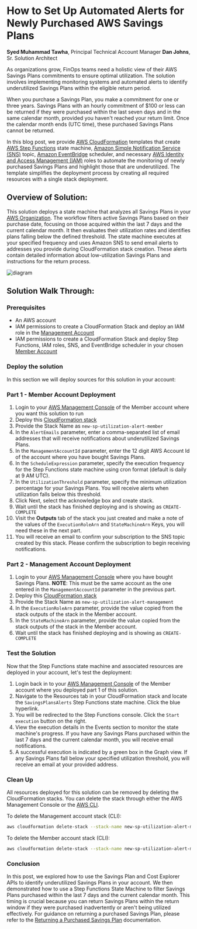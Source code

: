 # How to Set Up Automated Alerts for Newly Purchased AWS Savings Plans

**Syed Muhammad Tawha**, Principal Technical Account Manager
**Dan Johns**, Sr. Solution Architect

As organizations grow, FinOps teams need a holistic view of their AWS Savings Plans commitments to ensure optimal utilization. The solution involves implementing monitoring systems and automated alerts to identify underutilized Savings Plans within the eligible return period.

When you purchase a Savings Plan, you make a commitment for one or three years. Savings Plans with an hourly commitment of $100 or less can be returned if they were purchased within the last seven days and in the same calendar month, provided you haven't reached your return limit. Once the calendar month ends (UTC time), these purchased Savings Plans cannot be returned.

In this blog post, we provide [AWS CloudFormation](https://aws.amazon.com/cloudformation/) templates that create [AWS Step Functions](https://aws.amazon.com/step-functions/) state machine, [Amazon Simple Notification Service (SNS)](amazon.com/sns/) topic, [Amazon EventBridge](https://aws.amazon.com/eventbridge/) scheduler, and necessary [AWS Identity and Access Management (IAM)](https://aws.amazon.com/iam/) roles to automate the monitoring of newly purchased Savings Plans and highlight those that are underutilized. The template simplifies the deployment process by creating all required resources with a single stack deployment.

## Overview of Solution:

This solution deploys a state machine that analyzes all Savings Plans in your [AWS Organization](https://docs.aws.amazon.com/organizations/). The workflow filters active Savings Plans based on their purchase date, focusing on those acquired within the last 7 days and the current calendar month. It then evaluates their utilization rates and identifies plans falling below the defined threshold. The state machine executes at your specified frequency and uses Amazon SNS to send email alerts to addresses you provide during CloudFormation stack creation. These alerts contain detailed information about low-utilization Savings Plans and instructions for the return process.

![diagram](https://github.com/user-attachments/assets/4e06c569-353e-4cc9-b885-7c0939f1ac70)

## Solution Walk Through:

### Prerequisites

* An AWS account
* IAM permissions to create a CloudFormation Stack and deploy an IAM role in the [Management Account](https://docs.aws.amazon.com/organizations/latest/userguide/orgs_getting-started_concepts.html#management-account)
* IAM permissions to create a CloudFormation Stack and deploy Step Functions, IAM roles, SNS, and EventBridge scheduler in your chosen [Member Account](https://docs.aws.amazon.com/organizations/latest/userguide/orgs_getting-started_concepts.html#member-account)

### Deploy the solution

In this section we will deploy sources for this solution in your account:

### Part 1 - Member Account Deployment

1. Login to your [AWS Management Console](https://aws.amazon.com/console/) of the Member account where you want this solution to run
2. Deploy this [CloudFormation stack](https://github.com/aws-samples/sample-aws-new-savings-plan-utilization-alert/blob/main/sample-aws-new-savings-plan-utilization-alert_member.yaml)
3. Provide the Stack Name as `new-sp-utilization-alert-member`
4. In the `AlertEmails` parameter, enter a comma-separated list of email addresses that will receive notifications about underutilized Savings Plans.
5. In the `ManagementAccountId` parameter, enter the 12 digit AWS Account Id of the account where you have bought Savings Plans.
6. In the `ScheduleExpression` parameter, specify the execution frequency for the Step Functions state machine using cron format (default is daily at 9 AM UTC).
7. In the `UtilizationThreshold` parameter, specify the minimum utilization percentage for your Savings Plans. You will receive alerts when utilization falls below this threshold.
8. Click Next, select the acknowledge box and create stack.
9. Wait until the stack has finished deploying and is showing as `CREATE-COMPLETE`
10. Visit the **Outputs** tab of the stack you just created and make a note of the values of the `ExecutionRoleArn` and `StateMachineArn` Keys, you will need these in the next part.
11. You will receive an email to confirm your subscription to the SNS topic created by this stack. Please confirm the subscription to begin receiving notifications.

### Part 2 - Management Account Deployment

1. Login to your [AWS Management Console](https://aws.amazon.com/console/) where you have bought Savings Plans. **NOTE**: This must be the same account as the one entered in the `ManagementAccountId` parameter in the previous part.
2. Deploy this [CloudFormation stack](https://github.com/aws-samples/sample-aws-new-savings-plan-utilization-alert/blob/main/sample-aws-new-savings-plan-utilization-alert_management.yaml)
3. Provide the Stack Name as `new-sp-utilization-alert-management`
4. In the `ExecutionRoleArn` parameter, provide the value copied from the stack outputs of the stack in the Member account.
5. In the `StateMachineArn` parameter, provide the value copied from the stack outputs of the stack in the Member account.
6. Wait until the stack has finished deploying and is showing as `CREATE-COMPLETE`

### Test the Solution

Now that the Step Functions state machine and associated resources are deployed in your account, let's test the deployment:

1. Login back in to your [AWS Management Console](https://aws.amazon.com/console/) of the Member account where you deployed part 1 of this solution.
2. Navigate to the Resources tab in your CloudFormation stack and locate the `SavingsPlansAlerts` Step Functions state machine. Click the blue hyperlink.
3. You will be redirected to the Step Functions console. Click the `Start execution` button on the right.
4. View the execution details in the Events section to monitor the state machine's progress. If you have any Savings Plans purchased within the last 7 days and the current calendar month, you will receive email notifications.
5. A successful execution is indicated by a green box in the Graph view. If any Savings Plans fall below your specified utilization threshold, you will receive an email at your provided address.

### Clean Up

All resources deployed for this solution can be removed by deleting the CloudFormation stacks. You can delete the stack through either the AWS Management Console or the [AWS CLI](amazon.com/cli/).

To delete the Management account stack (CLI):

```bash
aws cloudformation delete-stack --stack-name new-sp-utilization-alert-management
```

To delete the Member account stack (CLI):

```bash
aws cloudformation delete-stack --stack-name new-sp-utilization-alert-member
```

### Conclusion

In this post, we explored how to use the Savings Plan and Cost Explorer APIs to identify underutilized Savings Plans in your account. We then demonstrated how to use a Step Functions State Machine to filter Savings Plans purchased within the last 7 days and the current calendar month. This timing is crucial because you can return Savings Plans within the return window if they were purchased inadvertently or aren't being utilized effectively. For guidance on returning a purchased Savings Plan, please refer to the [Returning a Purchased Savings Plan](https://docs.aws.amazon.com/savingsplans/latest/userguide/return-sp.html) documentation.
